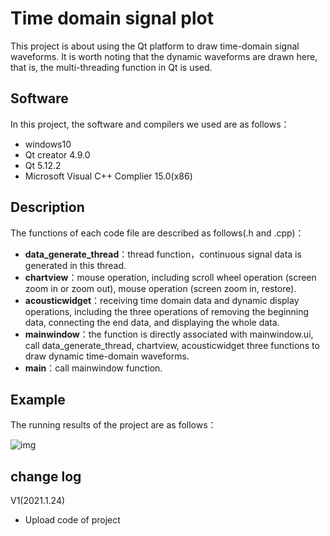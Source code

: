 # Time domain signal plot
This project is about using the Qt platform to draw time-domain signal waveforms. It is worth noting that the dynamic waveforms are drawn here, that is, the multi-threading function in Qt is used.

## Software

In this project, the software and compilers we used are as follows：

- windows10
- Qt creator 4.9.0
- Qt 5.12.2
- Microsoft Visual C++ Complier 15.0(x86)

## Description 

The functions of each code file are described as follows(.h and .cpp)：

- **data_generate_thread**：thread function，continuous signal data is generated in this thread.
- **chartview**：mouse operation, including scroll wheel operation (screen zoom in or zoom out), mouse operation (screen zoom in, restore).
- **acousticwidget**：receiving time domain data and dynamic display operations, including the three operations of removing the beginning data, connecting the end data, and displaying the whole data.
- **mainwindow**：the function is directly associated with mainwindow.ui, call data_generate_thread, chartview, acousticwidget three functions to draw dynamic time-domain waveforms.
- **main**：call mainwindow function.

## Example

The running results of the project are as follows：

![img](https://github.com/blank1996/Signal_Plot/blob/main/gif_show.gif)



## change log

V1(2021.1.24)

- Upload code of project